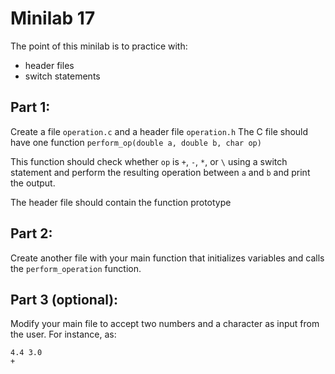 # Minilab 17

The point of this minilab is to practice with:
* header files
* switch statements

## Part 1:
Create a file `operation.c` and a header file `operation.h`
The C file should have one function `perform_op(double a, double b, char op)`

This function should check whether `op` is `+`, `-`, `*`, or `\`
using a switch statement and perform the resulting operation between
`a` and `b` and print the output.

The header file should contain the function prototype

## Part 2:
Create another file with your main function that initializes variables and
calls the `perform_operation` function.

## Part 3 (optional):
Modify your main file to accept two numbers and a character as input from the user.
For instance, as:
```
4.4 3.0
+
```
